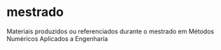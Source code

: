 # mestrado
Materiais produzidos ou referenciados durante o mestrado em Métodos Numéricos Aplicados a Engenharia
